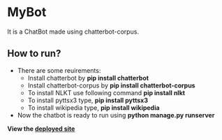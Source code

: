 # MyBot
It is a ChatBot made using chatterbot-corpus.

## How to run?
- There are some reuirements:
  - Install chatterbot by <b>pip install chatterbot</b>
  - Install chatterbot-corpus by <b>pip install chatterbot-corpus</b>
  - To install NLKT use following command <b>pip install nlkt</b>
  - To install pyttsx3 type, <b> pip install pyttsx3</b>
  - To install wikipedia type, <b> pip install wikipedia</b>
- Now the chatbot is ready to run using <b>python manage.py runserver<b>

View the [deployed site](http://muskan0210.pythonanywhere.com/)
